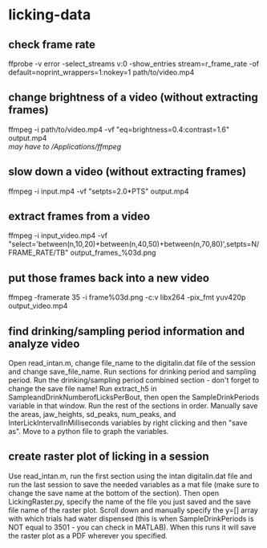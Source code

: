 # licking-data
## check frame rate 
ffprobe -v error -select_streams v:0 -show_entries stream=r_frame_rate -of default=noprint_wrappers=1:nokey=1 path/to/video.mp4
## change brightness of a video (without extracting frames)  
ffmpeg -i path/to/video.mp4 -vf "eq=brightness=0.4:contrast=1.6" output.mp4  
*may have to /Applications/ffmpeg*
## slow down a video (without extracting frames)  
ffmpeg -i input.mp4 -vf "setpts=2.0*PTS" output.mp4
## extract frames from a video
ffmpeg -i input_video.mp4 -vf "select='between(n,10,20)+between(n,40,50)+between(n,70,80)',setpts=N/FRAME_RATE/TB" output_frames_%03d.png
## put those frames back into a new video
ffmpeg -framerate 35 -i frame%03d.png -c:v libx264 -pix_fmt yuv420p output_video.mp4


## find drinking/sampling period information and analyze video
Open read_intan.m, change file_name to the digitalin.dat file of the session and change save_file_name. Run sections for drinking period and sampling period. Run the drinking/sampling period combined section - don't forget to change the save file name! Run extract_h5 in SampleandDrinkNumberofLicksPerBout, then open the SampleDrinkPeriods variable in that window. Run the rest of the sections in order. Manually save the areas, jaw_heights, sd_peaks, num_peaks, and InterLickIntervalInMilliseconds variables by right clicking and then "save as". Move to a python file to graph the variables.

## create raster plot of licking in a session
Use read_intan.m, run the first section using the intan digitalin.dat file and run the last session to save the needed variables as a mat file (make sure to change the save name at the bottom of the section). Then open LickingRaster.py, specify the name of the file you just saved and the save file name of the raster plot. Scroll down and manually specify the y=[] array with which trials had water dispensed (this is when SampleDrinkPeriods is NOT equal to 3501 - you can check in MATLAB). When this runs it will save the raster plot as a PDF wherever you specified. 

